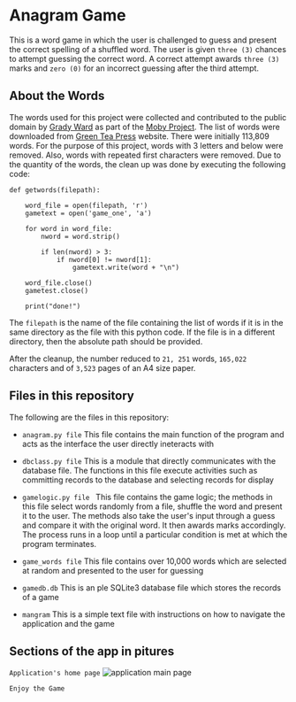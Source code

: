 # Anagram Game

This is a word game in which the user is challenged to guess and present the correct spelling of a shuffled word. The user is given `three (3)` chances to attempt guessing the correct word. A correct attempt awards `three (3)` marks and `zero (0)` for an incorrect guessing after the third attempt.

## About the Words

The words used for this project were collected and contributed to the public domain by [Grady Ward](https://en.wikipedia.org/wiki/Grady_Ward) as part of the [Moby Project](https://en.wikipedia.org/wiki/Moby_Project). The list of words were downloaded from [Green Tea Press](https://greenteapress.com/thinkpython/code/words.txt) website. There were initially 113,809 words. For the purpose of this project, words with 3 letters and below were removed. Also, words with repeated first characters were removed. Due to the quantity of the words, the clean up was done by executing the following code:


```
def getwords(filepath):

    word_file = open(filepath, 'r')
    gametext = open('game_one', 'a')

    for word in word_file:
        nword = word.strip()

        if len(nword) > 3:
            if nword[0] != nword[1]:
                gametext.write(word + "\n")

    word_file.close()
    gametest.close()

    print("done!")
```

The `filepath` is the name of the file containing the list of words if it is in the same directory as the file with this python code. If the file is in a different directory, then the absolute path should be provided.

After the cleanup, the number reduced to `21, 251` words, `165,022` characters and of `3,523` pages of an A4 size paper.

## Files in this repository

The following are the files in this repository:

- ` anagram.py file `
This file contains the main function of the program and acts as the interface the user directly ineteracts with

- ` dbclass.py file `
This is a module that directly communicates with the database file. The functions in this file execute activities such as committing records to the database and selecting records for display

- ` gamelogic.py file  `
This file contains the game logic; the methods in this file select words randomly from a file, shuffle the word and present it to the user. The methods also take the user's input through a guess and compare it with the original word. It then awards marks accordingly. The process runs in a loop until a particular condition is met at which the program terminates.

- ` game_words file `
This file contains over 10,000 words which are selected at random and presented to the user for guessing

- ` gamedb.db `
This is an ple SQLite3 database file which stores the records of a game

- ` mangram `
This is a simple text file with instructions on how to navigate the application and the game

## Sections of the app in pitures

``` Application's home page ```
<img src="applogic/img/home.png" alt="application main page">

` Enjoy the Game `
